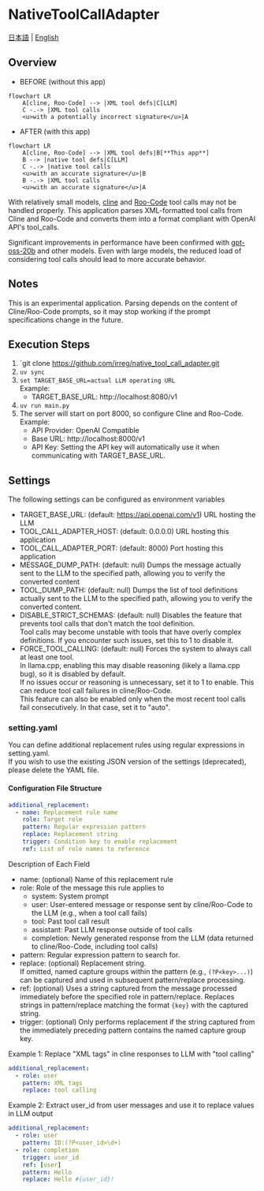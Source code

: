 # NativeToolCallAdapter
[日本語](README.ja-JP.md) | [English](README.md)


## Overview

- BEFORE (without this app)
```mermaid
flowchart LR
    A[cline, Roo-Code] --> |XML tool defs|C[LLM]
    C -.-> |XML tool calls
    <u>with a potentially incorrect signature</u>|A
```

- AFTER (with this app)
```mermaid
flowchart LR
    A[cline, Roo-Code] --> |XML tool defs|B[**This app**]
    B --> |native tool defs|C[LLM]
    C -.-> |native tool calls
    <u>with an accurate signature</u>|B
    B -.-> |XML tool calls
    <u>with an accurate signature</u>|A
```

With relatively small models, [cline](https://github.com/cline/cline) and [Roo-Code](https://github.com/RooCodeInc/Roo-Code) tool calls may not be handled properly.
This application parses XML-formatted tool calls from Cline and Roo-Code and converts them into a format compliant with OpenAI API's tool_calls.

Significant improvements in performance have been confirmed with [gpt-oss-20b](https://huggingface.co/openai/gpt-oss-20b) and other models.
Even with large models, the reduced load of considering tool calls should lead to more accurate behavior.


## Notes
This is an experimental application.
Parsing depends on the content of Cline/Roo-Code prompts, so it may stop working if the prompt specifications change in the future.


## Execution Steps

1. `git clone https://github.com/irreg/native_tool_call_adapter.git
2. `uv sync`
3. `set TARGET_BASE_URL=actual LLM operating URL`  
   Example:
   - TARGET_BASE_URL: http://localhost:8080/v1
4. `uv run main.py`
5. The server will start on port 8000, so configure Cline and Roo-Code.  
   Example:
   - API Provider: OpenAI Compatible
   - Base URL: http://localhost:8000/v1
   - API Key: Setting the API key will automatically use it when communicating with TARGET_BASE_URL.


## Settings
The following settings can be configured as environment variables
- TARGET_BASE_URL: (default: https://api.openai.com/v1) URL hosting the LLM
- TOOL_CALL_ADAPTER_HOST: (default: 0.0.0.0) URL hosting this application
- TOOL_CALL_ADAPTER_PORT: (default: 8000) Port hosting this application
- MESSAGE_DUMP_PATH: (default: null) Dumps the message actually sent to the LLM to the specified path, allowing you to verify the converted content  
- TOOL_DUMP_PATH: (default: null) Dumps the list of tool definitions actually sent to the LLM to the specified path, allowing you to verify the converted content.  
- DISABLE_STRICT_SCHEMAS: (default: null) Disables the feature that prevents tool calls that don't match the tool definition.  
    Tool calls may become unstable with tools that have overly complex definitions. If you encounter such issues, set this to 1 to disable it.
- FORCE_TOOL_CALLING: (default: null) Forces the system to always call at least one tool.  
    In llama.cpp, enabling this may disable reasoning (likely a llama.cpp bug), so it is disabled by default.  
    If no issues occur or reasoning is unnecessary, set it to 1 to enable. This can reduce tool call failures in cline/Roo-Code.  
    This feature can also be enabled only when the most recent tool calls fail consecutively. In that case, set it to "auto".


### setting.yaml
You can define additional replacement rules using regular expressions in setting.yaml.  
If you wish to use the existing JSON version of the settings (deprecated), please delete the YAML file.

#### Configuration File Structure
```yaml
additional_replacement:
  - name: Replacement rule name
    role: Target role
    pattern: Regular expression pattern
    replace: Replacement string
    trigger: Condition key to enable replacement
    ref: List of role names to reference
```
Description of Each Field
- name: (optional) Name of this replacement rule
- role: Role of the message this rule applies to
    - system: System prompt
    - user: User-entered message or response sent by cline/Roo-Code to the LLM (e.g., when a tool call fails)
    - tool: Past tool call result
    - assistant: Past LLM response outside of tool calls
    - completion: Newly generated response from the LLM (data returned to cline/Roo-Code, including tool calls)
- pattern: Regular expression pattern to search for.
- replace: (optional) Replacement string.  
    If omitted, named capture groups within the pattern (e.g., `(?P<key>...)`) can be captured and used in subsequent pattern/replace processing.
- ref: (optional) Uses a string captured from the message processed immediately before the specified role in pattern/replace. Replaces strings in pattern/replace matching the format `{key}` with the captured string.
- trigger: (optional) Only performs replacement if the string captured from the immediately preceding pattern contains the named capture group key.

Example 1: Replace "XML tags" in cline responses to LLM with "tool calling"
```yaml
additional_replacement:
  - role: user
    pattern: XML tags
    replace: tool calling
```

Example 2: Extract user_id from user messages and use it to replace values in LLM output
```yaml
additional_replacement:
  - role: user
    pattern: ID:(?P<user_id>\d+)
  - role: completion
    trigger: user_id
    ref: [user]
    pattern: Hello
    replace: Hello #{user_id}!
```